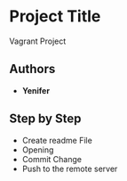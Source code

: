 # Project Title

Vagrant Project

## Authors

* **Yenifer**  

## Step by Step

* Create readme File
* Opening
* Commit Change
* Push to the remote server